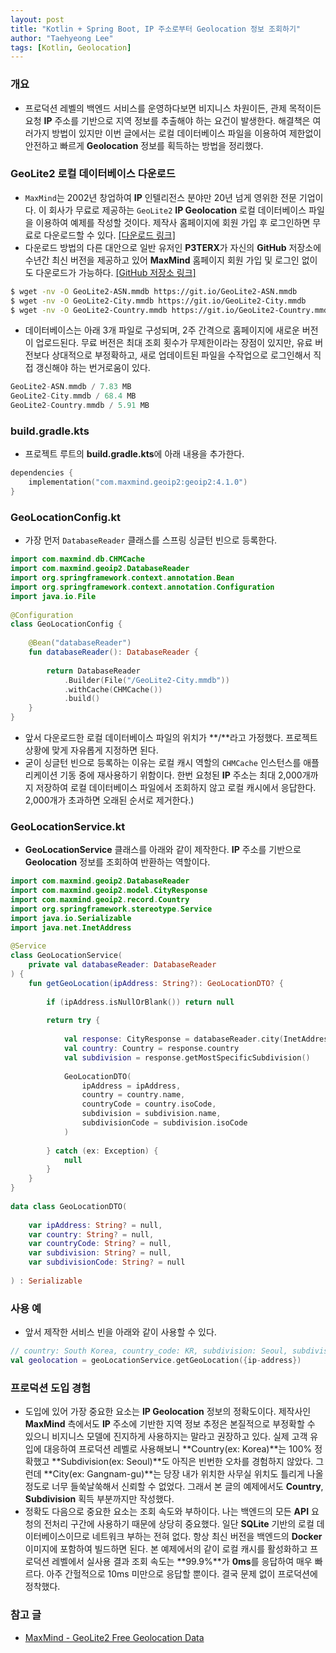 ```yaml
---
layout: post
title: "Kotlin + Spring Boot, IP 주소로부터 Geolocation 정보 조회하기"
author: "Taehyeong Lee"
tags: [Kotlin, Geolocation]
---
```

### 개요
  * 프로덕션 레벨의 백엔드 서비스를 운영하다보면 비지니스 차원이든, 관제 목적이든 요청 **IP** 주소를 기반으로 지역 정보를 추출해야 하는 요건이 발생한다. 해결책은 여러가지 방법이 있지만 이번 글에서는 로컬 데이터베이스 파일을 이용하여 제한없이 안전하고 빠르게 **Geolocation** 정보를 획득하는 방법을 정리했다.

### GeoLite2 로컬 데이터베이스 다운로드
  * `MaxMind`는 2002년 창업하여 **IP** 인텔리전스 분야만 20년 넘게 영위한 전문 기업이다. 이 회사가 무료로 제공하는 `GeoLite2` **IP Geolocation** 로컬 데이터베이스 파일을 이용하여 예제를 작성할 것이다. 제작사 홈페이지에 회원 가입 후 로그인하면 무료로 다운로드할 수 있다. [[다운로드 링크]](https://www.maxmind.com/en/accounts/current/geoip/downloads)
  * 다운로드 방법의 다른 대안으로 일반 유저인 **P3TERX**가 자신의 **GitHub** 저장소에 수년간 최신 버전을 제공하고 있어 **MaxMind** 홈페이지 회원 가입 및 로그인 없이도 다운로드가 가능하다. [[GitHub 저장소 링크]](https://github.com/P3TERX/GeoLite.mmdb)

```bash
$ wget -nv -O GeoLite2-ASN.mmdb https://git.io/GeoLite2-ASN.mmdb
$ wget -nv -O GeoLite2-City.mmdb https://git.io/GeoLite2-City.mmdb
$ wget -nv -O GeoLite2-Country.mmdb https://git.io/GeoLite2-Country.mmdb
```

  * 데이터베이스는 아래 3개 파일로 구성되며, 2주 간격으로 홈페이지에 새로운 버전이 업로드된다. 무료 버전은 최대 조회 횟수가 무제한이라는 장점이 있지만, 유료 버전보다 상대적으로 부정확하고, 새로 업데이트된 파일을 수작업으로 로그인해서 직접 갱신해야 하는 번거로움이 있다.

```kotlin
GeoLite2-ASN.mmdb / 7.83 MB
GeoLite2-City.mmdb / 68.4 MB
GeoLite2-Country.mmdb / 5.91 MB
```

### build.gradle.kts
  * 프로젝트 루트의 **build.gradle.kts**에 아래 내용을 추가한다.

```kotlin
dependencies {
    implementation("com.maxmind.geoip2:geoip2:4.1.0")
}
```

### GeoLocationConfig.kt
  * 가장 먼저 `DatabaseReader` 클래스를 스프링 싱글턴 빈으로 등록한다.

```kotlin
import com.maxmind.db.CHMCache
import com.maxmind.geoip2.DatabaseReader
import org.springframework.context.annotation.Bean
import org.springframework.context.annotation.Configuration
import java.io.File
 
@Configuration
class GeoLocationConfig {
 
    @Bean("databaseReader")
    fun databaseReader(): DatabaseReader {
 
        return DatabaseReader
            .Builder(File("/GeoLite2-City.mmdb"))
            .withCache(CHMCache())
            .build()
    }
}
```

  * 앞서 다운로드한 로컬 데이터베이스 파일의 위치가 **/**라고 가정했다. 프로젝트 상황에 맞게 자유롭게 지정하면 된다.
  * 굳이 싱글턴 빈으로 등록하는 이유는 로컬 캐시 역할의 `CHMCache` 인스턴스를 애플리케이션 기동 중에 재사용하기 위함이다. 한번 요청된 **IP** 주소는 최대 2,000개까지 저장하여 로컬 데이터베이스 파일에서 조회하지 않고 로컬 캐시에서 응답한다. 2,000개가 초과하면 오래된 순서로 제거한다.)

### GeoLocationService.kt
  * **GeoLocationService** 클래스를 아래와 같이 제작한다. **IP** 주소를 기반으로 **Geolocation** 정보를 조회하여 반환하는 역할이다.

```kotlin
import com.maxmind.geoip2.DatabaseReader
import com.maxmind.geoip2.model.CityResponse
import com.maxmind.geoip2.record.Country
import org.springframework.stereotype.Service
import java.io.Serializable
import java.net.InetAddress
 
@Service
class GeoLocationService(
    private val databaseReader: DatabaseReader
) {
    fun getGeoLocation(ipAddress: String?): GeoLocationDTO? {
 
        if (ipAddress.isNullOrBlank()) return null
 
        return try {
 
            val response: CityResponse = databaseReader.city(InetAddress.getByName(ipAddress))
            val country: Country = response.country
            val subdivision = response.getMostSpecificSubdivision()
 
            GeoLocationDTO(
                ipAddress = ipAddress,
                country = country.name,
                countryCode = country.isoCode,
                subdivision = subdivision.name,
                subdivisionCode = subdivision.isoCode
            )
 
        } catch (ex: Exception) {
            null
        }
    }
}
 
data class GeoLocationDTO(
 
    var ipAddress: String? = null,
    var country: String? = null,
    var countryCode: String? = null,
    var subdivision: String? = null,
    var subdivisionCode: String? = null
 
) : Serializable
```

### 사용 예
  * 앞서 제작한 서비스 빈을 아래와 같이 사용할 수 있다.

```kotlin
// country: South Korea, country_code: KR, subdivision: Seoul, subdivision_code: 11
val geolocation = geoLocationService.getGeoLocation({ip-address})
```

### 프로덕션 도입 경험
  * 도입에 있어 가장 중요한 요소는 **IP Geolocation** 정보의 정확도이다. 제작사인 **MaxMind** 측에서도 **IP** 주소에 기반한 지역 정보 추정은 본질적으로 부정확할 수 있으니 비지니스 모델에 진지하게 사용하지는 말라고 권장하고 있다. 실제 고객 유입에 대응하여 프로덕션 레벨로 사용해보니 **Country(ex: Korea)**는 100% 정확했고 **Subdivision(ex: Seoul)**도 아직은 빈번한 오차를 경험하지 않았다. 그런데 **City(ex: Gangnam-gu)**는 당장 내가 위치한 사무실 위치도 틀리게 나올 정도로 너무 들쑥날쑥해서 신뢰할 수 없었다. 그래서 본 글의 예제에서도 **Country**, **Subdivision** 획득 부분까지만 작성했다.
  * 정확도 다음으로 중요한 요소는 조회 속도와 부하이다. 나는 백엔드의 모든 **API** 요청의 전처리 구간에 사용하기 때문에 상당히 중요했다. 일단 **SQLite** 기반의 로컬 데이터베이스이므로 네트워크 부하는 전혀 없다. 항상 최신 버전을 백엔드의 **Docker** 이미지에 포함하여 빌드하면 된다. 본 예제에서의 같이 로컬 캐시를 활성화하고 프로덕션 레벨에서 실사용 결과 조회 속도는 **99.9%**가 **0ms**를 응답하여 매우 빠르다. 아주 간헐적으로 10ms 미만으로 응답할 뿐이다. 결국 문제 없이 프로덕션에 정착했다.

### 참고 글
  * [MaxMind - GeoLite2 Free Geolocation Data](https://dev.maxmind.com/geoip/geolite2-free-geolocation-data)
